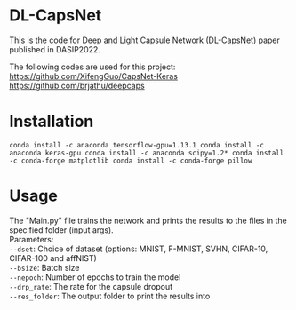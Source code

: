 # DL-CapsNet
This is the code for Deep and Light Capsule Network (DL-CapsNet) paper published in DASIP2022.

The following codes are used for this project: <br />
https://github.com/XifengGuo/CapsNet-Keras <br />
https://github.com/brjathu/deepcaps


# Installation
`conda install -c anaconda tensorflow-gpu=1.13.1
conda install -c anaconda keras-gpu
conda install -c anaconda scipy=1.2*
conda install -c conda-forge matplotlib
conda install -c conda-forge pillow`

# Usage
The "Main.py" file trains the network and prints the results to the files in the specified folder (input args). <br />
Parameters:<br />
`--dset`: Choice of dataset (options: MNIST, F-MNIST, SVHN, CIFAR-10, CIFAR-100 and affNIST)<br />
`--bsize`: Batch size<br />
`--nepoch`: Number of epochs to train the model<br />
`--drp_rate`: The rate for the capsule dropout <br />
`--res_folder`: The output folder to print the results into<br />
